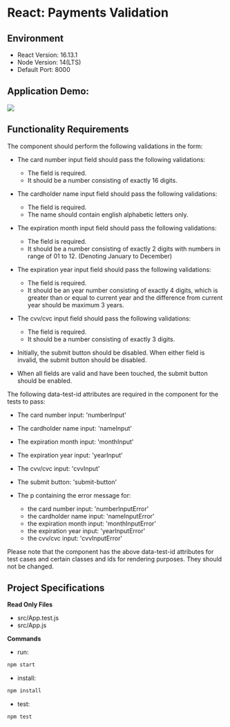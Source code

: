 # React: Payments Validation

## Environment

- React Version: 16.13.1
- Node Version: 14(LTS)
- Default Port: 8000

## Application Demo:

![](https://hrcdn.net/s3_pub/istreet-assets/Jf80TEVtYurbOdUpzvCjHg/43C43A02-B4D2-4AD6-832E-749C5547937C_2_0_a.gif)

## Functionality Requirements

The component should perform the following validations in the form:

- The card number input field should pass the following validations:

  - The field is required.
  - It should be a number consisting of exactly 16 digits.

- The cardholder name input field should pass the following validations:

  - The field is required.
  - The name should contain english alphabetic letters only.

- The expiration month input field should pass the following validations:

  - The field is required.
  - It should be a number consisting of exactly 2 digits with numbers in range of 01 to 12. (Denoting January to December)

- The expiration year input field should pass the following validations:

  - The field is required.
  - It should be an year number consisting of exactly 4 digits, which is greater than or equal to current year and the difference from current year should be maximum 3 years.

- The cvv/cvc input field should pass the following validations:

  - The field is required.
  - It should be a number consisting of exactly 3 digits.

- Initially, the submit button should be disabled. When either field is invalid, the submit button should be disabled.

- When all fields are valid and have been touched, the submit button should be enabled.

The following data-test-id attributes are required in the component for the tests to pass:

- The card number input: 'numberInput'
- The cardholder name input: 'nameInput'
- The expiration month input: 'monthInput'
- The expiration year input: 'yearInput'
- The cvv/cvc input: 'cvvInput'
- The submit button: 'submit-button'

- The p containing the error message for:
  - the card number input: 'numberInputError'
  - the cardholder name input: 'nameInputError'
  - the expiration month input: 'monthInputError'
  - the expiration year input: 'yearInputError'
  - the cvv/cvc input: 'cvvInputError'

Please note that the component has the above data-test-id attributes for test cases and certain classes and ids for rendering purposes. They should not be changed.

## Project Specifications

**Read Only Files**

- src/App.test.js
- src/App.js

**Commands**

- run:

```bash
npm start
```

- install:

```bash
npm install
```

- test:

```bash
npm test
```
